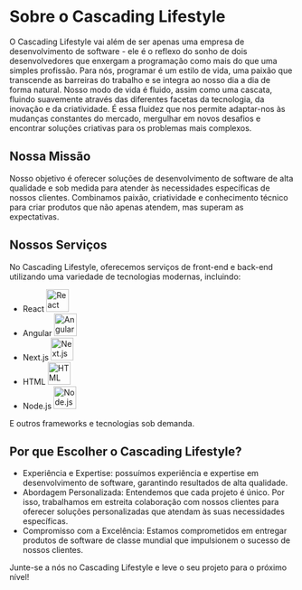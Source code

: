 # Sobre o Cascading Lifestyle


O Cascading Lifestyle vai além de ser apenas uma empresa de desenvolvimento de software - ele é o reflexo do sonho de dois desenvolvedores que enxergam a programação como mais do que uma simples profissão.
Para nós, programar é um estilo de vida, uma paixão que transcende as barreiras do trabalho e se integra ao nosso dia a dia de forma natural.
Nosso modo de vida é fluido, assim como uma cascata, fluindo suavemente através das diferentes facetas da tecnologia, da inovação e da criatividade. É essa fluidez que nos permite adaptar-nos às mudanças constantes do mercado, mergulhar em novos desafios e encontrar soluções criativas para os problemas mais complexos.

## Nossa Missão

Nosso objetivo é oferecer soluções de desenvolvimento de software de alta qualidade e sob medida para atender às necessidades específicas de nossos clientes. Combinamos paixão, criatividade e conhecimento técnico para criar produtos que não apenas atendem, mas superam as expectativas.

## Nossos Serviços

No Cascading Lifestyle, oferecemos serviços de front-end e back-end utilizando uma variedade de tecnologias modernas, incluindo:

- React <img src="https://cdn.jsdelivr.net/gh/devicons/devicon/icons/react/react-original.svg" width="40" alt="React">
- Angular <img src="https://cdn.jsdelivr.net/gh/devicons/devicon/icons/angularjs/angularjs-original.svg" width="40" alt="Angular">
- Next.js <img src="https://cdn.jsdelivr.net/gh/devicons/devicon/icons/nextjs/nextjs-original.svg" width="40" alt="Next.js">
- HTML <img src="https://cdn.jsdelivr.net/gh/devicons/devicon/icons/html5/html5-original.svg" width="40" alt="HTML">
- Node.js <img src="https://cdn.jsdelivr.net/gh/devicons/devicon/icons/nodejs/nodejs-original.svg" width="40" alt="Node.js">

E outros frameworks e tecnologias sob demanda.

## Por que Escolher o Cascading Lifestyle?

- Experiência e Expertise: possuímos experiência e expertise em desenvolvimento de software, garantindo resultados de alta qualidade.
- Abordagem Personalizada: Entendemos que cada projeto é único. Por isso, trabalhamos em estreita colaboração com nossos clientes para oferecer soluções personalizadas que atendam às suas necessidades específicas.
- Compromisso com a Excelência: Estamos comprometidos em entregar produtos de software de classe mundial que impulsionem o sucesso de nossos clientes.

Junte-se a nós no Cascading Lifestyle e leve o seu projeto para o próximo nível!

